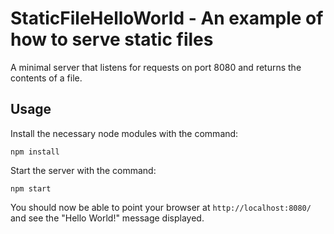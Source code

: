 # StaticFileHelloWorld - An example of how to serve static files

A minimal server that listens for requests on port 8080 and returns the contents of a file.

## Usage

Install the necessary node modules with the command:
```
npm install
```
Start the server with the command:
```
npm start
```

You should now be able to point your browser at `http://localhost:8080/` and see the "Hello World!" message displayed.
